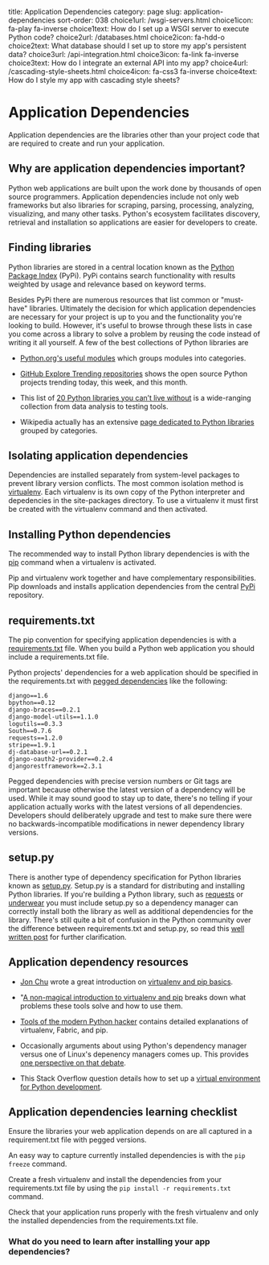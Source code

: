 title: Application Dependencies
category: page
slug: application-dependencies
sort-order: 038
choice1url: /wsgi-servers.html
choice1icon: fa-play fa-inverse
choice1text: How do I set up a WSGI server to execute Python code?
choice2url: /databases.html
choice2icon: fa-hdd-o
choice2text: What database should I set up to store my app's persistent data?
choice3url: /api-integration.html
choice3icon: fa-link fa-inverse
choice3text: How do I integrate an external API into my app?
choice4url: /cascading-style-sheets.html
choice4icon: fa-css3 fa-inverse
choice4text: How do I style my app with cascading style sheets?


# Application Dependencies
Application dependencies are the libraries other than your project code
that are required to create and run your application. 


## Why are application dependencies important?
Python web applications are built upon the work done by thousands of open
source programmers. Application dependencies include not only web frameworks but
also libraries for scraping, parsing, processing, analyzing, visualizing, 
and many other tasks. Python's ecosystem facilitates discovery, retrieval and 
installation so applications are easier for developers to create.


## Finding libraries
Python libraries are stored in a central location known as the 
[Python Package Index](https://pypi.python.org/pypi) (PyPi). PyPi contains
search functionality with results weighted by usage and relevance based on
keyword terms.

Besides PyPi there are numerous resources that list common or "must-have" 
libraries. Ultimately the decision for which application dependencies are
necessary for your project is up to you and the functionality you're looking
to build. However, it's useful to browse through these lists in case you come 
across a library to solve a problem by reusing the code instead of writing it
all yourself. A few of the best collections of Python libraries are

* [Python.org's useful modules](https://wiki.python.org/moin/UsefulModules)
  which groups modules into categories.

* [GitHub Explore Trending repositories](https://github.com/trending?l=python)
  shows the open source Python projects trending today, this week, and this 
  month.

* This list of [20 Python libraries you can’t live without](http://freepythontips.wordpress.com/2013/07/30/20-python-libraries-you-cant-live-without/)
  is a wide-ranging collection from data analysis to testing tools.

* Wikipedia actually has an extensive 
  [page dedicated to Python libraries](http://en.wikipedia.org/wiki/List_of_Python_software) 
  grouped by categories.
  

## Isolating application dependencies
Dependencies are installed separately from system-level packages to prevent 
library version conflicts. The most common isolation method is 
[virtualenv](http://www.virtualenv.org/en/latest/). Each virtualenv is its
own copy of the Python interpreter and depedencies in the site-packages
directory. To use a virtualenv it must first be created with the virtualenv
command and then activated.


## Installing Python dependencies
The recommended way to install Python library dependencies is with the 
[pip](http://www.pip-installer.org/en/latest/) command when a virtualenv
is activated.

Pip and virtualenv work together and have complementary responsibilities.
Pip downloads and installs application dependencies from the central
[PyPi](https://pypi.python.org/pypi) repository. 


## requirements.txt
The pip convention for specifying application dependencies is with a 
[requirements.txt](http://www.pip-installer.org/en/1.4.1/cookbook.html#requirements-files)
file. When you build a Python web application you should include a 
requirements.txt file. 

Python projects' dependencies for a web application should be specified in the
requirements.txt with 
[pegged dependencies](https://devcenter.heroku.com/articles/python-pip) like
the following:

    django==1.6
    bpython==0.12
    django-braces==0.2.1
    django-model-utils==1.1.0
    logutils==0.3.3
    South==0.7.6
    requests==1.2.0
    stripe==1.9.1
    dj-database-url==0.2.1
    django-oauth2-provider==0.2.4
    djangorestframework==2.3.1

Pegged dependencies with precise version numbers or Git tags are important 
because otherwise the latest version of a dependency will be used. While
it may sound good to stay up to date, there's no telling if your application
actually works with the latest versions of all dependencies. Developers should 
deliberately upgrade and test to make sure there were no backwards-incompatible
modifications in newer dependency library versions.


## setup.py
There is another type of dependency specification for Python libraries
known as 
[setup.py](http://stackoverflow.com/questions/1471994/what-is-setup-py).
Setup.py is a standard for distributing and installing Python libraries.
If you're building a Python library, such as 
[requests](http://www.python-requests.org/en/latest/) or
[underwear](https://github.com/makaimc/underwear) you must include setup.py
so a dependency manager can correctly install both the library as well as
additional dependencies for the library. There's still quite a bit of 
confusion in the Python community over the difference between 
requirements.txt and setup.py, so read this 
[well written post](https://caremad.io/blog/setup-vs-requirement/) for
further clarification.


## Application dependency resources
* [Jon Chu](https://twitter.com/jonathanchu) wrote a great introduction on 
  [virtualenv and pip basics](http://www.jontourage.com/2011/02/09/virtualenv-pip-basics/).

* "[A non-magical introduction to virtualenv and pip](http://dabapps.com/blog/introduction-to-pip-and-virtualenv-python/) 
  breaks down what problems these tools solve and how to use them.

* [Tools of the modern Python hacker](http://www.clemesha.org/blog/modern-python-hacker-tools-virtualenv-fabric-pip/) 
  contains detailed explanations of virtualenv, Fabric, and pip.

* Occasionally arguments about using Python's dependency manager versus
  one of Linux's depenency managers comes up. This provides
  [one perspective on that debate](http://notes.pault.ag/debian-python/).

* This Stack Overflow question details how to set up a 
  [virtual environment for Python development](http://askubuntu.com/questions/244641/how-to-set-up-and-use-a-virtual-python-environment-in-ubuntu).


## Application dependencies learning checklist
<i class="fa fa-check-square-o"></i>
Ensure the libraries your web application depends on are all captured in a
requirement.txt file with pegged versions. 

<i class="fa fa-check-square-o"></i>
An easy way to capture currently installed dependencies is with the 
``pip freeze`` command.

<i class="fa fa-check-square-o"></i>
Create a fresh virtualenv and install the dependencies from your 
requirements.txt file by using the ``pip install -r requirements.txt`` 
command.

<i class="fa fa-check-square-o"></i>
Check that your application runs properly with the fresh virtualenv and only
the installed dependencies from the requirements.txt file.


### What do you need to learn after installing your app dependencies?
